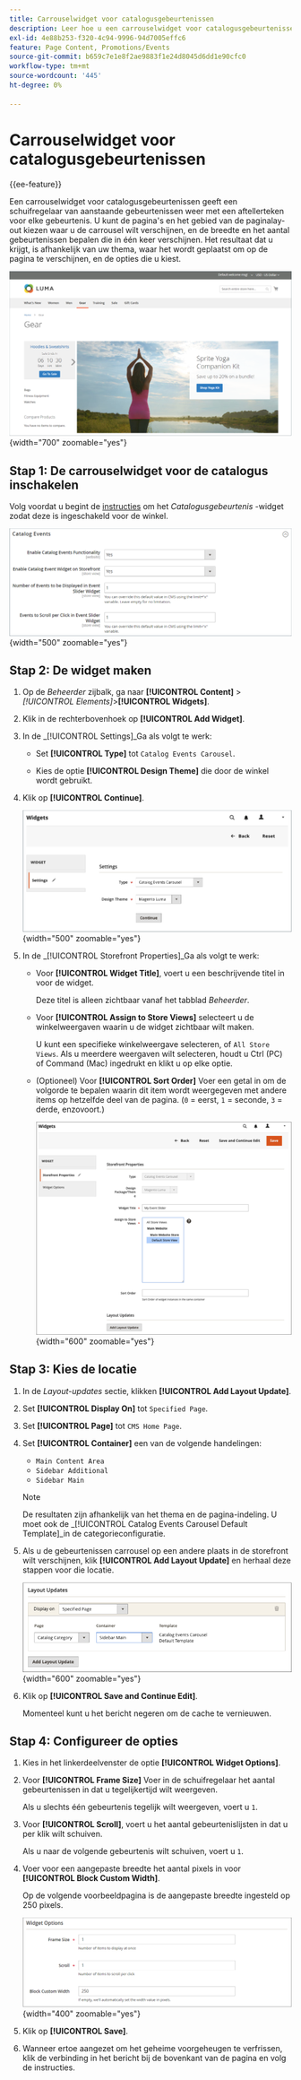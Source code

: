 ```yaml
---
title: Carrouselwidget voor catalogusgebeurtenissen
description: Leer hoe u een carrouselwidget voor catalogusgebeurtenissen kunt gebruiken om een schuifregelaar voor aanstaande gebeurtenissen op een pagina weer te geven.
exl-id: 4e88b253-f320-4c94-9996-94d7005effc6
feature: Page Content, Promotions/Events
source-git-commit: b659c7e1e8f2ae9883f1e24d8045d6dd1e90cfc0
workflow-type: tm+mt
source-wordcount: '445'
ht-degree: 0%

---
```


# Carrouselwidget voor catalogusgebeurtenissen

{{ee-feature}}

Een carrouselwidget voor catalogusgebeurtenissen geeft een schuifregelaar van aanstaande gebeurtenissen weer met een aftellerteken voor elke gebeurtenis. U kunt de pagina&#39;s en het gebied van de paginalay-out kiezen waar u de carrousel wilt verschijnen, en de breedte en het aantal gebeurtenissen bepalen die in één keer verschijnen. Het resultaat dat u krijgt, is afhankelijk van uw thema, waar het wordt geplaatst om op de pagina te verschijnen, en de opties die u kiest.

![Gebeurteniscarrousel in de linkerzijbalk](./assets/storefront-event-carousel-sidebar-gear.png){width="700" zoomable="yes"}

## Stap 1: De carrouselwidget voor de catalogus inschakelen

Volg voordat u begint de [instructies](../merchandising-promotions/event-configure.md) om het _Catalogusgebeurtenis_ -widget zodat deze is ingeschakeld voor de winkel.

![Catalog-gebeurtenisconfiguratie](./assets/config-catalog-catalog-events-1.png){width="500" zoomable="yes"}

## Stap 2: De widget maken

1. Op de _Beheerder_ zijbalk, ga naar **[!UICONTROL Content]** > _[!UICONTROL Elements]_>**[!UICONTROL Widgets]**.

1. Klik in de rechterbovenhoek op **[!UICONTROL Add Widget]**.

1. In de _[!UICONTROL Settings]_Ga als volgt te werk:

   - Set **[!UICONTROL Type]** tot `Catalog Events Carousel`.

   - Kies de optie **[!UICONTROL Design Theme]** die door de winkel wordt gebruikt.

1. Klik op **[!UICONTROL Continue]**.

   ![Widget-instellingen voor een gebeurteniscarrousel](./assets/widget-event-carousel-settings.png){width="500" zoomable="yes"}

1. In de _[!UICONTROL Storefront Properties]_Ga als volgt te werk:

   - Voor **[!UICONTROL Widget Title]**, voert u een beschrijvende titel in voor de widget.

     Deze titel is alleen zichtbaar vanaf het tabblad _Beheerder_.

   - Voor **[!UICONTROL Assign to Store Views]** selecteert u de winkelweergaven waarin u de widget zichtbaar wilt maken.

     U kunt een specifieke winkelweergave selecteren, of `All Store Views`. Als u meerdere weergaven wilt selecteren, houdt u Ctrl (PC) of Command (Mac) ingedrukt en klikt u op elke optie.

   - (Optioneel) Voor **[!UICONTROL Sort Order]** Voer een getal in om de volgorde te bepalen waarin dit item wordt weergegeven met andere items op hetzelfde deel van de pagina. (`0` = eerst, `1` = seconde, `3` = derde, enzovoort.)

     ![Eigenschappen van Widget-archief](./assets/widget-event-carousel-storefront-properties.png){width="600" zoomable="yes"}

## Stap 3: Kies de locatie

1. In de _Layout-updates_ sectie, klikken **[!UICONTROL Add Layout Update]**.

1. Set **[!UICONTROL Display On]** tot `Specified Page`.

1. Set **[!UICONTROL Page]** tot `CMS Home Page`.

1. Set **[!UICONTROL Container]** een van de volgende handelingen:

   - `Main Content Area`
   - `Sidebar Additional`
   - `Sidebar Main`

   >[!NOTE]
   >
   >De resultaten zijn afhankelijk van het thema en de pagina-indeling. U moet ook de _[!UICONTROL Catalog Events Carousel Default Template]_in de categorieconfiguratie.

1. Als u de gebeurtenissen carrousel op een andere plaats in de storefront wilt verschijnen, klik **[!UICONTROL Add Layout Update]** en herhaal deze stappen voor die locatie.

   ![Layout-updates](./assets/widget-event-carousel-layout-updates-catalog-category-sidebar.png){width="600" zoomable="yes"}

1. Klik op **[!UICONTROL Save and Continue Edit]**.

   Momenteel kunt u het bericht negeren om de cache te vernieuwen.

## Stap 4: Configureer de opties

1. Kies in het linkerdeelvenster de optie **[!UICONTROL Widget Options]**.

1. Voor **[!UICONTROL Frame Size]** Voer in de schuifregelaar het aantal gebeurtenissen in dat u tegelijkertijd wilt weergeven.

   Als u slechts één gebeurtenis tegelijk wilt weergeven, voert u `1`.

1. Voor **[!UICONTROL Scroll]**, voert u het aantal gebeurtenislijsten in dat u per klik wilt schuiven.

   Als u naar de volgende gebeurtenis wilt schuiven, voert u `1`.

1. Voer voor een aangepaste breedte het aantal pixels in voor **[!UICONTROL Block Custom Width]**.

   Op de volgende voorbeeldpagina is de aangepaste breedte ingesteld op 250 pixels.

   ![Opties voor aangepaste breedtewidget](./assets/widget-options-custom-width.png){width="400" zoomable="yes"}

1. Klik op **[!UICONTROL Save]**.

1. Wanneer ertoe aangezet om het geheime voorgeheugen te verfrissen, klik de verbinding in het bericht bij de bovenkant van de pagina en volg de instructies.
